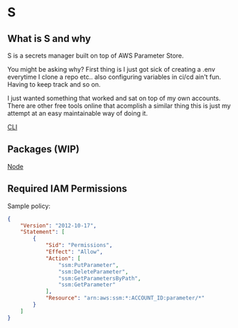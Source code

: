 # S

## What is S and why
S is a secrets manager built on top of AWS Parameter Store. 

You might be asking why? First thing is I just got sick of creating a .env
everytime I clone a repo etc.. also configuring variables in ci/cd ain't fun.
Having to keep track and so on.

I just wanted something that worked and sat on top of my own accounts. There
are other free tools online that acomplish a similar thing this is just my
attempt at an easy maintainable way of doing it.

[CLI](cli)

## Packages (WIP)
[Node](packages/node)

## Required IAM Permissions
Sample policy:
```json
{
    "Version": "2012-10-17",
    "Statement": [
        {
            "Sid": "Permissions",
            "Effect": "Allow",
            "Action": [
                "ssm:PutParameter",
                "ssm:DeleteParameter",
                "ssm:GetParametersByPath",
                "ssm:GetParameter"
            ],
            "Resource": "arn:aws:ssm:*:ACCOUNT_ID:parameter/*"
        }
    ]
}
```
